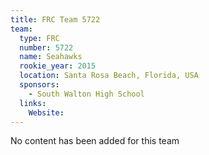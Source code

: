 ```yaml
---
title: FRC Team 5722
team:
  type: FRC
  number: 5722
  name: Seahawks
  rookie_year: 2015
  location: Santa Rosa Beach, Florida, USA
  sponsors:
    - South Walton High School
  links:
    Website: 
---
```

No content has been added for this team